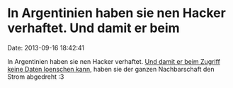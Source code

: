 In Argentinien haben sie nen Hacker verhaftet. Und damit er beim
================================================================

Date: 2013-09-16 18:42:41

In Argentinien haben sie nen Hacker verhaftet. [Und damit er beim
Zugriff keine Daten loenschen
kann](http://www.bbc.co.uk/news/world-latin-america-24089050), haben sie
der ganzen Nachbarschaft den Strom abgedreht :3
